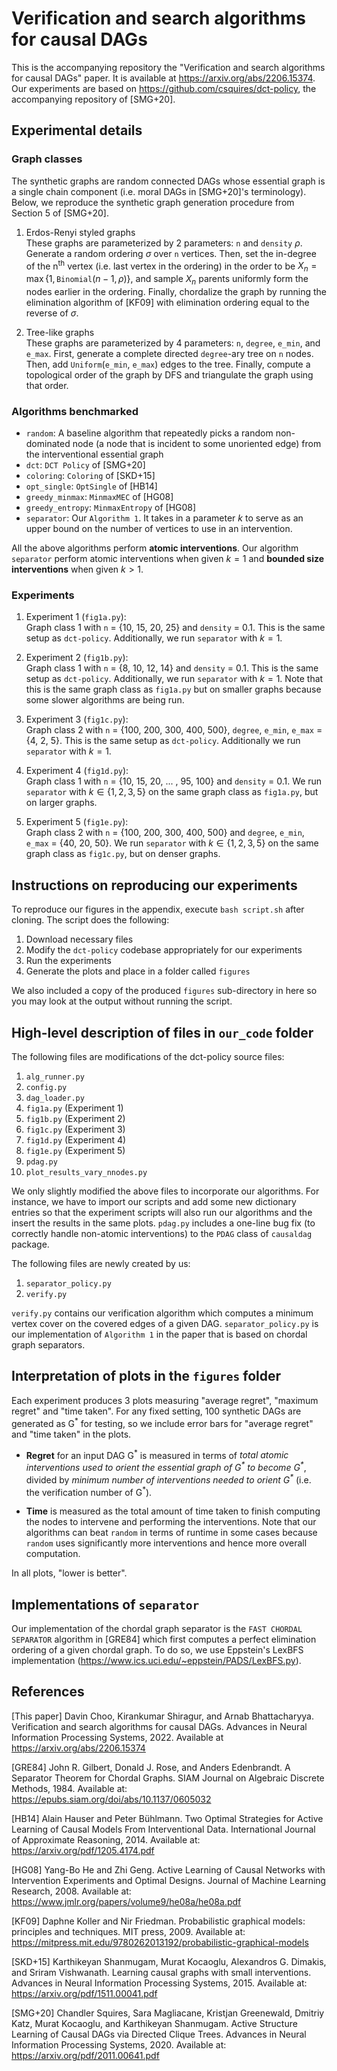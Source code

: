 # Verification and search algorithms for causal DAGs

This is the accompanying repository the "Verification and search algorithms for causal DAGs" paper. It is available at https://arxiv.org/abs/2206.15374. Our experiments are based on https://github.com/csquires/dct-policy, the accompanying repository of [SMG+20].

## Experimental details

### Graph classes

The synthetic graphs are random connected DAGs whose essential graph is a single chain component (i.e. moral DAGs in [SMG+20]'s terminology). Below, we reproduce the synthetic graph generation procedure from Section 5 of [SMG+20].

1. Erdos-Renyi styled graphs  
These graphs are parameterized by 2 parameters: `n` and `density` $\rho$. Generate a random ordering $\sigma$ over `n` vertices. Then, set the in-degree of the n<sup>th</sup> vertex (i.e. last vertex in the ordering) in the order to be $X_n = \max\{1, \texttt{Binomial}(n-1, \rho)\}$, and sample $X_n$ parents uniformly form the nodes earlier in the ordering. Finally, chordalize the graph by running the elimination algorithm of [KF09] with elimination ordering equal to the reverse of $\sigma$.

2. Tree-like graphs  
These graphs are parameterized by 4 parameters: `n`, `degree`, `e_min`, and `e_max`. First, generate a complete directed `degree`-ary tree on `n` nodes. Then, add $\texttt{Uniform}$(`e_min`, `e_max`) edges to the tree. Finally, compute a topological order of the graph by DFS and triangulate the graph using that order.

### Algorithms benchmarked

- `random`: A baseline algorithm that repeatedly picks a random non-dominated node (a node that is incident to some unoriented edge) from the interventional essential graph
- `dct`: `DCT Policy` of [SMG+20]
- `coloring`: `Coloring` of [SKD+15]
- `opt_single`: `OptSingle` of [HB14]
- `greedy_minmax`: `MinmaxMEC` of [HG08]
- `greedy_entropy`: `MinmaxEntropy` of [HG08]
- `separator`: Our `Algorithm 1`. It takes in a parameter $k$ to serve as an upper bound on the number of vertices to use in an intervention.

All the above algorithms perform **atomic interventions**. Our algorithm `separator` perform atomic interventions when given $k=1$ and **bounded size interventions** when given $k > 1$.

### Experiments

1. Experiment 1 (`fig1a.py`):  
Graph class 1 with `n` = {10, 15, 20, 25} and `density` = 0.1. This is the same setup as `dct-policy`. Additionally, we run `separator` with $k = 1$. 

2. Experiment 2 (`fig1b.py`):  
Graph class 1 with `n` = {8, 10, 12, 14} and `density` = 0.1. This is the same setup as `dct-policy`. Additionally, we run `separator` with $k = 1$. Note that this is the same graph class as `fig1a.py` but on smaller graphs because some slower algorithms are being run. 

3. Experiment 3 (`fig1c.py`):  
Graph class 2 with `n` = {100, 200, 300, 400, 500}, `degree`, `e_min`, `e_max` = {4, 2, 5}. This is the same setup as `dct-policy`. Additionally we run `separator` with $k = 1$.

4. Experiment 4 (`fig1d.py`):  
Graph class 1 with `n` = {10, 15, 20, ... , 95, 100} and `density` = 0.1. We run `separator` with $k \in \{1,2,3,5\}$ on the same graph class as `fig1a.py`, but on larger graphs. 

5. Experiment 5 (`fig1e.py`):  
Graph class 2 with `n` = {100, 200, 300, 400, 500} and `degree`, `e_min`, `e_max` = {40, 20, 50}. We run `separator` with $k \in \{1,2,3,5\}$ on the same graph class as `fig1c.py`, but on denser graphs. 

## Instructions on reproducing our experiments

To reproduce our figures in the appendix, execute `bash script.sh` after cloning. The script does the following:
1) Download necessary files
2) Modify the `dct-policy` codebase appropriately for our experiments
3) Run the experiments
4) Generate the plots and place in a folder called `figures`

We also included a copy of the produced `figures` sub-directory in here so you may look at the output without running the script.

## High-level description of files in `our_code` folder

The following files are modifications of the dct-policy source files:
1) `alg_runner.py`
2) `config.py`
3) `dag_loader.py`
4) `fig1a.py` (Experiment 1)
5) `fig1b.py` (Experiment 2)
6) `fig1c.py` (Experiment 3)
7) `fig1d.py` (Experiment 4)
8) `fig1e.py` (Experiment 5)
8) `pdag.py`
9) `plot_results_vary_nnodes.py`

We only slightly modified the above files to incorporate our algorithms. For instance, we have to import our scripts and add some new dictionary entries so that the experiment scripts will also run our algorithms and the insert the results in the same plots. `pdag.py` includes a one-line bug fix (to correctly handle non-atomic interventions) to the `PDAG` class of `causaldag` package.

The following files are newly created by us:
1) `separator_policy.py`
2) `verify.py`

`verify.py` contains our verification algorithm which computes a minimum vertex cover on the covered edges of a given DAG. `separator_policy.py` is our implementation of `Algorithm 1` in the paper that is based on chordal graph separators.

## Interpretation of plots in the `figures` folder

Each experiment produces 3 plots measuring "average regret", "maximum regret" and "time taken". For any fixed setting, 100 synthetic DAGs are generated as G<sup>\*</sup> for testing, so we include error bars for "average regret" and "time taken" in the plots.

- **Regret** for an input DAG G<sup>\*</sup> is measured in terms of *total atomic interventions used to orient the essential graph of G<sup>\*</sup> to become G<sup>\*</sup>*, divided by *minimum number of interventions needed to orient G<sup>\*</sup>* (i.e. the verification number of G<sup>\*</sup>).

- **Time** is measured as the total amount of time taken to finish computing the nodes to intervene and performing the interventions. Note that our algorithms can beat `random` in terms of runtime in some cases because `random` uses significantly more interventions and hence more overall computation.

In all plots, "lower is better".

## Implementations of `separator`

Our implementation of the chordal graph separator is the `FAST CHORDAL SEPARATOR` algorithm in [GRE84] which first computes a perfect elimination ordering of a given chordal graph. To do so, we use Eppstein's LexBFS implementation (https://www.ics.uci.edu/~eppstein/PADS/LexBFS.py).

## References

[This paper] Davin Choo, Kirankumar Shiragur, and Arnab Bhattacharyya. Verification and search algorithms for causal DAGs. Advances in Neural Information Processing Systems, 2022. Available at https://arxiv.org/abs/2206.15374

[GRE84] John R. Gilbert, Donald J. Rose, and Anders Edenbrandt. A Separator Theorem for Chordal Graphs. SIAM Journal on Algebraic Discrete Methods, 1984. Available at: https://epubs.siam.org/doi/abs/10.1137/0605032

[HB14] Alain Hauser and Peter Bühlmann. Two Optimal Strategies for Active Learning of Causal Models From Interventional Data. International Journal of Approximate Reasoning, 2014. Available at: https://arxiv.org/pdf/1205.4174.pdf

[HG08] Yang-Bo He and Zhi Geng. Active Learning of Causal Networks with Intervention Experiments and Optimal Designs. Journal of Machine Learning Research, 2008. Available at: https://www.jmlr.org/papers/volume9/he08a/he08a.pdf

[KF09] Daphne Koller and Nir Friedman. Probabilistic graphical models: principles and techniques. MIT press, 2009. Available at: https://mitpress.mit.edu/9780262013192/probabilistic-graphical-models

[SKD+15] Karthikeyan Shanmugam, Murat Kocaoglu, Alexandros G. Dimakis, and Sriram Vishwanath. Learning causal graphs with small interventions. Advances in Neural Information Processing Systems, 2015. Available at: https://arxiv.org/pdf/1511.00041.pdf

[SMG+20] Chandler Squires, Sara Magliacane, Kristjan Greenewald, Dmitriy Katz, Murat Kocaoglu, and Karthikeyan Shanmugam. Active Structure Learning of Causal DAGs via Directed Clique Trees. Advances in Neural Information Processing Systems, 2020. Available at: https://arxiv.org/pdf/2011.00641.pdf